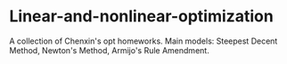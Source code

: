 # Linear-and-nonlinear-optimization

A collection of Chenxin's opt homeworks.
Main models: Steepest Decent Method, Newton's Method, Armijo's Rule Amendment.
